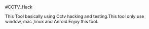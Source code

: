 #CCTV_Hack

This Tool basically using Cctv hacking
and testing.This tool only use window, mac
,linux and Anroid.Enjoy this tool.
